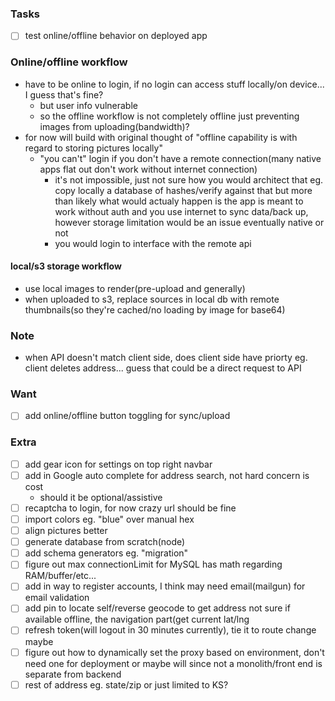 ### Tasks
- [ ] test online/offline behavior on deployed app

### Online/offline workflow
- have to be online to login, if no login can access stuff locally/on device... I guess that's fine?
    - but user info vulnerable
    - so the offline workflow is not completely offline just preventing images from uploading(bandwidth)?
- for now will build with original thought of "offline capability is with regard to storing pictures locally"
  - "you can't" login if you don't have a remote connection(many native apps flat out don't work without internet connection)
    - it's not impossible, just not sure how you would architect that eg. copy locally a database of hashes/verify against that but more than likely what would actualy happen is the app is meant to work without auth and you use internet to sync data/back up, however storage limitation would be an issue eventually native or not
    - you would login to interface with the remote api

#### local/s3 storage workflow
- use local images to render(pre-upload and generally)
- when uploaded to s3, replace sources in local db with remote thumbnails(so they're cached/no loading by image for base64)

### Note
- when API doesn't match client side, does client side have priorty eg. client deletes address... guess that could be a direct request to API

### Want
- [ ] add online/offline button toggling for sync/upload

### Extra
- [ ] add gear icon for settings on top right navbar
- [ ] add in Google auto complete for address search, not hard concern is cost
    - should it be optional/assistive
- [ ] recaptcha to login, for now crazy url should be fine
- [ ] import colors eg. "blue" over manual hex
- [ ] align pictures better
- [ ] generate database from scratch(node)
- [ ] add schema generators eg. "migration"
- [ ] figure out max connectionLimit for MySQL has math regarding RAM/buffer/etc...
- [ ] add in way to register accounts, I think may need email(mailgun) for email validation
- [ ] add pin to locate self/reverse geocode to get address not sure if available offline, the navigation part(get current lat/lng
- [ ] refresh token(will logout in 30 minutes currently), tie it to route change maybe
- [ ] figure out how to dynamically set the proxy based on environment, don't need one for deployment or maybe will since not a monolith/front end is separate from backend
- [ ] rest of address eg. state/zip or just limited to KS?
